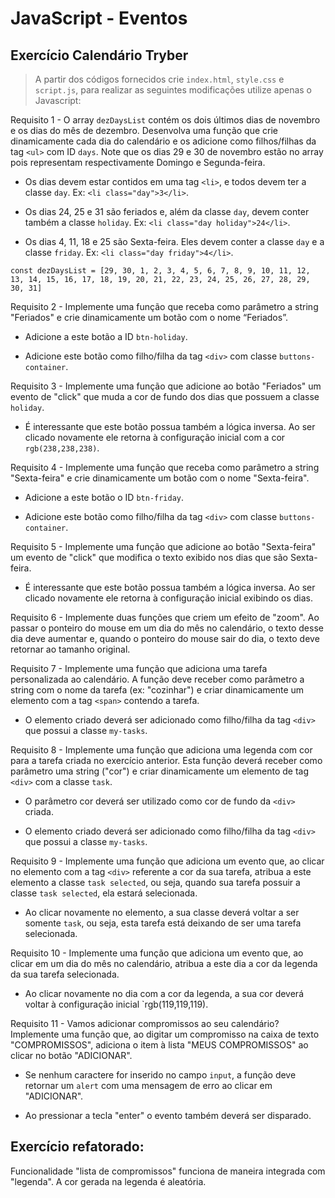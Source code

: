 # JavaScript - Eventos

## Exercício Calendário Tryber 
> A partir dos códigos fornecidos crie `index.html`, `style.css` e `script.js`, para realizar as seguintes modificações utilize apenas o Javascript:


Requisito 1 - O array `dezDaysList` contém os dois últimos dias de novembro e os dias do mês de dezembro. Desenvolva uma função que crie dinamicamente cada dia do calendário e os adicione como filhos/filhas da tag `<ul>` com ID `days`. Note que os dias 29 e 30 de novembro estão no array pois representam respectivamente Domingo e Segunda-feira.

* Os dias devem estar contidos em uma tag `<li>`, e todos devem ter a classe `day`. Ex: `<li class="day">3</li>`.

* Os dias 24, 25 e 31 são feriados e, além da classe `day`, devem conter também a classe `holiday`. Ex: `<li class="day holiday">24</li>`.

* Os dias 4, 11, 18 e 25 são Sexta-feira. Eles devem conter a classe `day` e a classe `friday`. Ex: `<li class="day friday">4</li>`.

`const dezDaysList = [29, 30, 1, 2, 3, 4, 5, 6, 7, 8, 9, 10, 11, 12, 13, 14, 15, 16, 17, 18, 19, 20, 21, 22, 23, 24, 25, 26, 27, 28, 29, 30, 31]`


Requisito 2 - Implemente uma função que receba como parâmetro a string "Feriados" e crie dinamicamente um botão com o nome “Feriados”.

* Adicione a este botão a ID `btn-holiday`.

* Adicione este botão como filho/filha da tag `<div>` com classe `buttons-container`.


Requisito 3 - Implemente uma função que adicione ao botão "Feriados" um evento de "click" que muda a cor de fundo dos dias que possuem a classe `holiday`.

* É interessante que este botão possua também a lógica inversa. Ao ser clicado novamente ele retorna à configuração inicial com a cor `rgb(238,238,238)`.


Requisito 4 - Implemente uma função que receba como parâmetro a string "Sexta-feira" e crie dinamicamente um botão com o nome "Sexta-feira".

* Adicione a este botão o ID `btn-friday`.

* Adicione este botão como filho/filha da tag `<div>` com classe `buttons-container`.


Requisito 5 - Implemente uma função que adicione ao botão "Sexta-feira" um evento de "click" que modifica o texto exibido nos dias que são Sexta-feira.

* É interessante que este botão possua também a lógica inversa. Ao ser clicado novamente ele retorna à configuração inicial exibindo os dias.


Requisito 6 - Implemente duas funções que criem um efeito de "zoom". Ao passar o ponteiro do mouse em um dia do mês no calendário, o texto desse dia deve aumentar e, quando o ponteiro do mouse sair do dia, o texto deve retornar ao tamanho original.


Requisito 7 - Implemente uma função que adiciona uma tarefa personalizada ao calendário. A função deve receber como parâmetro a string com o nome da tarefa (ex: "cozinhar") e criar dinamicamente um elemento com a tag `<span>` contendo a tarefa.

* O elemento criado deverá ser adicionado como filho/filha da tag `<div>` que possui a classe `my-tasks`.


Requisito 8 -  Implemente uma função que adiciona uma legenda com cor para a tarefa criada no exercício anterior. Esta função deverá receber como parâmetro uma string ("cor") e criar dinamicamente um elemento de tag `<div>` com a classe `task`.

* O parâmetro cor deverá ser utilizado como cor de fundo da `<div>` criada.

* O elemento criado deverá ser adicionado como filho/filha da tag `<div>` que possui a classe `my-tasks`.


Requisito 9 - Implemente uma função que adiciona um evento que, ao clicar no elemento com a tag `<div>` referente a cor da sua tarefa, atribua a este elemento a classe `task selected`, ou seja, quando sua tarefa possuir a classe `task selected`, ela estará selecionada.

* Ao clicar novamente no elemento, a sua classe deverá voltar a ser somente `task`, ou seja, esta tarefa está deixando de ser uma tarefa selecionada.


Requisito 10 - Implemente uma função que adiciona um evento que, ao clicar em um dia do mês no calendário, atribua a este dia a cor da legenda da sua tarefa selecionada.

* Ao clicar novamente no dia com a cor da legenda, a sua cor deverá voltar à configuração inicial `rgb(119,119,119).


Requisito 11 - Vamos adicionar compromissos ao seu calendário? Implemente uma função que, ao digitar um compromisso na caixa de texto "COMPROMISSOS", adiciona o item à lista "MEUS COMPROMISSOS" ao clicar no botão "ADICIONAR".

* Se nenhum caractere for inserido no campo `input`, a função deve retornar um `alert` com uma mensagem de erro ao clicar em "ADICIONAR".

* Ao pressionar a tecla "enter" o evento também deverá ser disparado.


## Exercício refatorado: 
Funcionalidade "lista de compromissos" funciona de maneira integrada com "legenda". A cor gerada na legenda é aleatória.